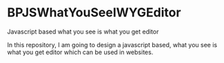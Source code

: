 # BPJSWhatYouSeeIWYGEditor

Javascript based what you see is what you get editor

In this repository, I am going to design a javascript based, what you see is what you get editor which can be used in websites.
